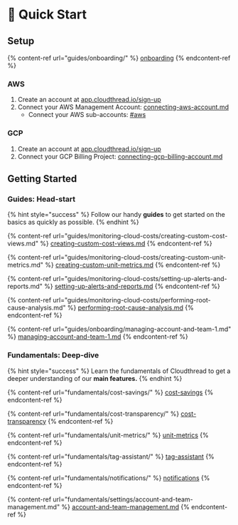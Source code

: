 # 🚀 Quick Start

## Setup

{% content-ref url="guides/onboarding/" %}
[onboarding](guides/onboarding/)
{% endcontent-ref %}

### AWS

1. Create an account at [app.cloudthread.io/sign-up](https://app.cloudthread.io/sign-up)
2. Connect your AWS Management Account: [connecting-aws-account.md](guides/onboarding/connecting-aws-account.md "mention")
   * Connect your AWS sub-accounts: [#aws](fundamentals/settings/data-collection.md#aws "mention")

### GCP

1. Create an account at [app.cloudthread.io/sign-up](https://app.cloudthread.io/sign-up)
2. Connect your GCP Billing Project: [connecting-gcp-billing-account.md](guides/onboarding/connecting-gcp-billing-account.md "mention")

## Getting Started

### Guides: Head-start

{% hint style="success" %}
Follow our handy **guides** to get started on the basics as quickly as possible.
{% endhint %}

{% content-ref url="guides/monitoring-cloud-costs/creating-custom-cost-views.md" %}
[creating-custom-cost-views.md](guides/monitoring-cloud-costs/creating-custom-cost-views.md)
{% endcontent-ref %}

{% content-ref url="guides/monitoring-cloud-costs/creating-custom-unit-metrics.md" %}
[creating-custom-unit-metrics.md](guides/monitoring-cloud-costs/creating-custom-unit-metrics.md)
{% endcontent-ref %}

{% content-ref url="guides/monitoring-cloud-costs/setting-up-alerts-and-reports.md" %}
[setting-up-alerts-and-reports.md](guides/monitoring-cloud-costs/setting-up-alerts-and-reports.md)
{% endcontent-ref %}

{% content-ref url="guides/monitoring-cloud-costs/performing-root-cause-analysis.md" %}
[performing-root-cause-analysis.md](guides/monitoring-cloud-costs/performing-root-cause-analysis.md)
{% endcontent-ref %}

{% content-ref url="guides/onboarding/managing-account-and-team-1.md" %}
[managing-account-and-team-1.md](guides/onboarding/managing-account-and-team-1.md)
{% endcontent-ref %}

### Fundamentals: Deep-dive

{% hint style="success" %}
Learn the fundamentals of Cloudthread to get a deeper understanding of our **main features.**
{% endhint %}

{% content-ref url="fundamentals/cost-savings/" %}
[cost-savings](fundamentals/cost-savings/)
{% endcontent-ref %}

{% content-ref url="fundamentals/cost-transparency/" %}
[cost-transparency](fundamentals/cost-transparency/)
{% endcontent-ref %}

{% content-ref url="fundamentals/unit-metrics/" %}
[unit-metrics](fundamentals/unit-metrics/)
{% endcontent-ref %}

{% content-ref url="fundamentals/tag-assistant/" %}
[tag-assistant](fundamentals/tag-assistant/)
{% endcontent-ref %}

{% content-ref url="fundamentals/notifications/" %}
[notifications](fundamentals/notifications/)
{% endcontent-ref %}

{% content-ref url="fundamentals/settings/account-and-team-management.md" %}
[account-and-team-management.md](fundamentals/settings/account-and-team-management.md)
{% endcontent-ref %}
